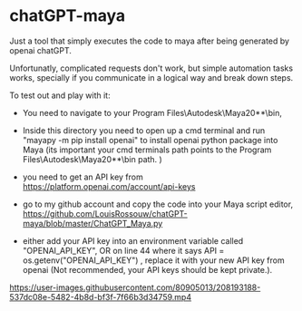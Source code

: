 # chatGPT-maya

Just a tool that simply executes the code to maya after being generated by openai chatGPT.

Unfortunatly, complicated requests don't work,
but simple automation tasks works, specially if you communicate in a logical way and break down steps.

To test out and play with it:

- You need to navigate to your Program Files\Autodesk\Maya20**\bin,
 
- Inside this directory you need to open up a cmd terminal and run "mayapy -m pip install openai" to install openai python package into Maya (its important your cmd       terminals path points to the Program Files\Autodesk\Maya20**\bin path. )

- you need to get an API key from https://platform.openai.com/account/api-keys


- go to my github account and copy the code into your Maya script editor,
  https://github.com/LouisRossouw/chatGPT-maya/blob/master/ChatGPT_Maya.py
 
- either add your API key into an environment variable called "OPENAI_API_KEY", OR on line 44 where it says  API = os.getenv("OPENAI_API_KEY") , replace it with your new   API key from openai (Not recommended, your API keys should be kept private.).


https://user-images.githubusercontent.com/80905013/208193188-537dc08e-5482-4b8d-bf3f-7f66b3d34759.mp4

